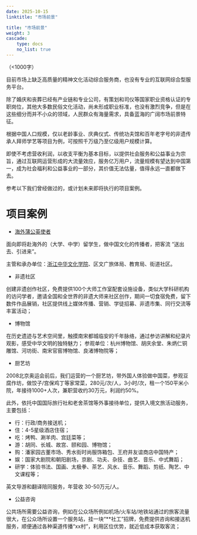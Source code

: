 ```yaml
---
date: 2025-10-15
linktitle: "市场前景"

title: "市场前景"
weight: 3
cascade:
    type: docs
    no_list: true
---
```


（<1000字）

目前市场上缺乏高质量的精神文化活动综合服务商，也没有专业的互联网综合型服务平台。

除了婚庆和丧葬已经有产业链和专业公司，有策划和司仪等国家职业资格认证的专职岗位，其他大多数民俗文化活动，尚未形成职业标准，也没有激烈竞争，但是在这些细分而并不小众的领域，人民群众有海量需求，具备蓝海的广阔市场前景特征。

根据中国人口规模，仅以老龄事业、庆典仪式、传统功夫馆和百年老字号的非遗传承人拜师学艺等项目为例，可按照千万级乃至亿级用户规模计算。

即使不考虑营收利润，以收支平衡为基本目标，以提供社会服务和公益事业为宗旨，通过互联网运营形成的大流量效应，服务亿万用户，流量规模有望达到中国第一，成为社会福利和公益事业的一部分，其价值无法估量，值得永远一直都做下去。

参考以下我们曾经做过的，或计划未来即将执行的项目案例。

# 项目案例

- [海外蒲公英使者](https://www.zhwhxy.org.cn/article/3gi7cP99uU9) 

面向即将赴海外的（大学、中学）留学生，做中国文化的传播者，把客流 “送出去、引进来”。

主管和承办单位：[浙江中华文化学院](https://www.zhwhxy.org.cn/)、区文广旅体局、教育局、街道社区。

- 非遗社区

创建非遗创作社区，免费提供100个大师工作室配套设施设备，类似大学科研机构的访问学者，邀请全国和全世界的非遗大师来社区创作，期间一切食宿免费，留下数件作品展销，社区提供线上媒体传播、营销、学徒招募、非遗市集、同行交流等丰富活动；

- 博物馆

在历史遗迹与艺术空间里，触摸南宋都城临安的千年脉络，通过参访讲解和纪录片观影，感受中华文明的独特魅力；
参观单位：杭州博物馆、胡庆余堂、朱炳仁铜雕馆、河坊街、南宋官窑博物馆、良渚博物院等；

- 厨艺坊

2008北京奥运会前后，我们运营的一个厨艺坊，带外国人体验做中国菜，参观豆腐作坊，做饺子/宫保鸡丁等家常菜，280元/次/人，3小时/次，租一个150平米小院，年接待1000+人次，兼职营收约30万元，利润约50%。

此外，依托中国国际旅行社和老舍茶馆等外事接待单位，提供入境文旅活动服务，主要包括：
  - 行：行政/商务接送机；
  - 住：4-5星级酒店住宿；
  - 吃：烤鸭、涮羊肉、宫廷菜等；
  - 游：胡同、长城、故宫、颐和园、博物馆；
  - 购：潘家园古董市场、秀水街时尚服饰箱包、王府井友谊商店中国特产；
  - 娱：国家大剧院和朝阳剧场，京剧、功夫、杂技、曲艺、音乐、中式舞蹈；
  - 研学：体验书法、国画、太极拳、茶艺、风水、音乐、舞蹈、剪纸、陶艺、中文课程等；

英文导游和翻译陪同服务，年营收 30-50万元/人。

- 公益咨询

公共场所需要公益咨询，例如在公众场所例如机场/火车站/地铁站通过的旅客流量很大，在公众场所设置一个服务站，挂一块“**社工”招牌，免费提供咨询和接送机服务，顺便通过各种渠道传播“xx村”，利用区位优势，就近低成本获取客流；

